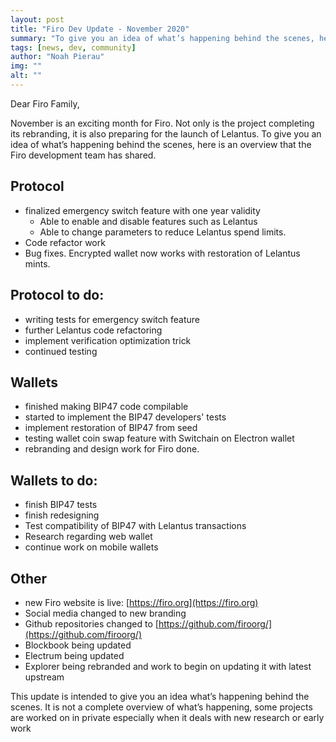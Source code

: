 ```yaml
---
layout: post
title: "Firo Dev Update - November 2020"
summary: "To give you an idea of what’s happening behind the scenes, here is an overview that the Firo development team has shared"
tags: [news, dev, community]
author: "Noah Pierau"
img: ""
alt: ""
---
```

Dear Firo Family, 

November is an exciting month for Firo. Not only is the project completing its rebranding, it is also preparing for the launch of Lelantus. To give you an idea of what’s happening behind the scenes, here is an overview that the Firo development team has shared. 

## Protocol

* finalized emergency switch feature with one year validity
  * Able to enable and disable features such as Lelantus
  * Able to change parameters to reduce Lelantus spend limits.
* Code refactor work
* Bug fixes. Encrypted wallet now works with restoration of Lelantus mints.

## Protocol to do:

* writing tests for emergency switch feature 
* further Lelantus code refactoring
* implement verification optimization trick
* continued testing

## Wallets

* finished making BIP47 code compilable 
* started to implement the BIP47 developers' tests
* implement restoration of BIP47 from seed
* testing wallet coin swap feature with Switchain on Electron wallet
* rebranding and design work for Firo done.

## Wallets to do:

* finish BIP47 tests
* finish redesigning
* Test compatibility of BIP47 with Lelantus transactions
* Research regarding web wallet
* continue work on mobile wallets

## Other
* new Firo website is live: [https://firo.org](https://firo.org)
* Social media changed to new branding
* Github repositories changed to [https://github.com/firoorg/](https://github.com/firoorg/)
* Blockbook being updated
* Electrum being updated
* Explorer being rebranded and work to begin on updating it with latest upstream

This update is intended to give you an idea what’s happening behind the scenes. It is not a complete overview of what’s happening, some projects are worked on in private especially when it deals with new research or early work
